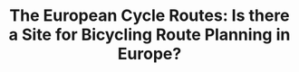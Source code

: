 ---
layout: community
category: community
title: "The European Cycle Routes: Is there a Site for Bicycling Route Planning in Europe?"
description: "Where I could find bike routes in Europe? Look up the Euro Velo routes. https://en.eurovelo.com/EuroVelo en.eurovelo.com follow the rivers UK National cycle routes has map"
isTopLevel: false
isSingleLevel: false
isArticle: false
datePublished: 2022-06-14 07:30:00 +0300
dateModified: 2022-06-14 07:30:00 +0300
published: false
---